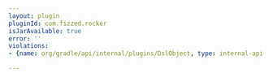 ```yaml
---
layout: plugin
pluginId: com.fizzed.rocker
isJarAvailable: true
error: ''
violations:
- {name: org/gradle/api/internal/plugins/DslObject, type: internal-api-usage}

---
```

